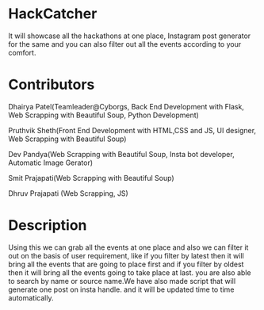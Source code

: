 # HackCatcher
It will showcase all the hackathons at one place, Instagram post generator for the same and you can also filter out all the events according to your comfort.


# Contributors
Dhairya Patel(Teamleader@Cyborgs, Back End Development with Flask, Web Scrapping with Beautiful Soup, Python Development)

Pruthvik Sheth(Front End Development with HTML,CSS and JS, UI designer, Web Scrapping with Beautiful Soup)

Dev Pandya(Web Scrapping with Beautiful Soup, Insta bot developer, Automatic Image Gerator)

Smit Prajapati(Web Scrapping with Beautiful Soup)

Dhruv Prajapati (Web Scrapping, JS)


# Description 

Using this we can grab all the events at one place and also we can filter it out on the basis of user requirement, like if you filter by latest then it will bring all the events that are going to place first and if you filter by oldest then it will bring all the events going to take place at last. you are also able to search by name or source name.We have also made script that will generate one post on insta handle. and it will be updated time to time automatically.
